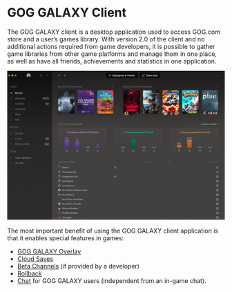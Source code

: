 # GOG GALAXY Client

The GOG GALAXY client is a desktop application used to access GOG.com store and a user’s games library. With version 2.0 of the client and no additional actions required from game developers, it is possible to gather game libraries from other game platforms and manage them in one place, as well as have all friends, achievements and statistics in one application.

![GOG GALAXY 2.0 Client](_assets/galaxy-client.png)

The most important benefit of using the GOG GALAXY client application is that it enables special features in games:

- [GOG GALAXY Overlay](gc-overlay.md)
- [Cloud Saves](gc-cloud-saves.md)
- [Beta Channels](gc-beta-channels.md) (if provided by a developer)
- [Rollback](gc-rollback.md)
- [Chat](gc-chat.md) for GOG GALAXY users (independent from an in-game chat).
